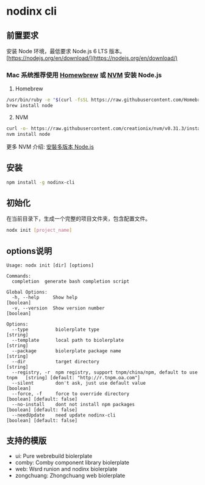 # nodinx cli

## 前置要求
安装 Node 环境，最低要求 Node.js 6 LTS 版本。<br />
[https://nodejs.org/en/download/](https://nodejs.org/en/download/)

### Mac 系统推荐使用 [Homewbrew](https://brew.sh/) 或 [NVM](https://github.com/creationix/nvm) 安装 Node.js

1. Homebrew
```bash
/usr/bin/ruby -e "$(curl -fsSL https://raw.githubusercontent.com/Homebrew/install/master/install)"
brew install node
```

2. NVM
```bash
curl -o- https://raw.githubusercontent.com/creationix/nvm/v0.31.3/install.sh | bash
nvm install node
```

更多 NVM 介绍: [安裝多版本 Node.js](http://km.oa.com/group/1847/articles/show/272868)

## 安装
```bash
npm install -g nodinx-cli
```

## 初始化

在当前目录下，生成一个完整的项目文件夹，包含配置文件。

```bash
nodx init [project_name]
```
## options说明

```
Usage: nodx init [dir] [options]

Commands:
  completion  generate bash completion script

Global Options:
  -h, --help     Show help                                                                                     [boolean]
  -v, --version  Show version number                                                                           [boolean]

Options:
  --type          biolerplate type                                                                              [string]
  --template      local path to biolerplate                                                                     [string]
  --package       biolerplate package name                                                                      [string]
  --dir           target directory                                                                              [string]
  --registry, -r  npm registry, support tnpm/china/npm, default to use tnpm   [string] [default: "http://r.tnpm.oa.com"]
  --silent        don't ask, just use default value                                                            [boolean]
  --force, -f     force to override directory                                                 [boolean] [default: false]
  --no-install    dont not install npm packages                                               [boolean] [default: false]
  --needUpdate    need update nodinx-cli                                                      [boolean] [default: false]
```

## 支持的模版

- ui: Pure webrebuild biolerplate
- comby: Comby component library biolerplate
- web: Wsrd runion and nodinx biolerplate
- zongchuang: Zhongchuang web biolerplate